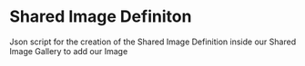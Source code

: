 # Shared Image Definiton

Json script for the creation of the Shared Image Definition inside our Shared Image Gallery to add our Image